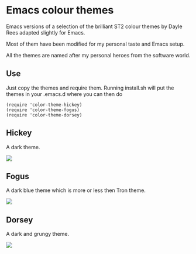 # Emacs colour themes

Emacs versions of a selection of the brilliant ST2 colour themes by Dayle Rees adapted slightly for Emacs. 

Most of them have been modified for my personal taste and Emacs setup. 

All the themes are named after my personal heroes from the software world.

## Use

Just copy the themes and require them. Running install.sh will put the themes in your .emacs.d where you can then do

```elisp
(require 'color-theme-hickey)
(require 'color-theme-fogus)
(require 'color-theme-dorsey)
```

## Hickey

A dark theme.

![](https://raw.github.com/owainlewis/emacs-color-themes/master/previews/hickey.png)

## Fogus

A dark blue theme which is more or less then Tron theme.

![](https://raw.github.com/owainlewis/emacs-color-themes/master/previews/fogus.png)

## Dorsey

A dark and grungy theme.

![](https://raw.github.com/owainlewis/emacs-color-themes/master/previews/dorsey.png)

